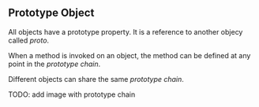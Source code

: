 Prototype Object
----------------
All objects have a prototype property. It is a reference to another objecy called *proto*.

When a method is invoked on an object, the method can be defined at any point in the *prototype chain*.

Different objects can share the same  *prototype chain*.

TODO: add image with prototype chain



